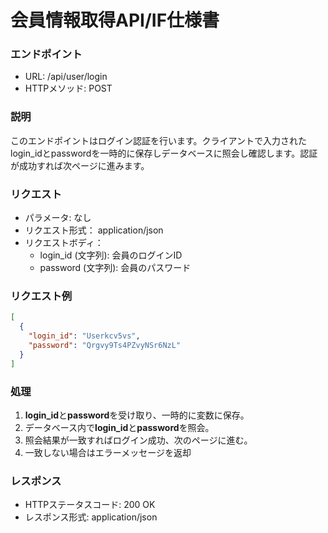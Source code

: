 # 会員情報取得API/IF仕様書
### エンドポイント
- URL: /api/user/login
- HTTPメソッド: POST

### 説明
このエンドポイントはログイン認証を行います。クライアントで入力されたlogin_idとpasswordを一時的に保存しデータベースに照会し確認します。認証が成功すれば次ページに進みます。

### リクエスト
- パラメータ: なし
- リクエスト形式： application/json
- リクエストボディ： 
    - login_id (文字列): 会員のログインID
    - password (文字列): 会員のパスワード

### リクエスト例
```json
[
  {
    "login_id": "Userkcv5vs",
    "password": "Qrgvy9Ts4PZvyNSr6NzL"
  }
]
```

### 処理
1. **login_id**と**password**を受け取り、一時的に変数に保存。
2. データベース内で**login_id**と**password**を照会。
3. 照会結果が一致すればログイン成功、次のページに進む。
4. 一致しない場合はエラーメッセージを返却

### レスポンス
- HTTPステータスコード: 200 OK
- レスポンス形式: application/json